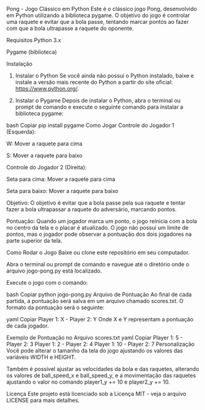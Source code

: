 Pong - Jogo Clássico em Python
Este é o clássico jogo Pong, desenvolvido em Python utilizando a biblioteca pygame. O objetivo do jogo é controlar uma raquete e evitar que a bola passe, tentando marcar pontos ao fazer com que a bola ultrapasse a raquete do oponente.

Requisitos
Python 3.x

Pygame (biblioteca)

Instalação
1. Instalar o Python
Se você ainda não possui o Python instalado, baixe e instale a versão mais recente do Python a partir do site oficial: https://www.python.org/.

2. Instalar o Pygame
Depois de instalar o Python, abra o terminal ou prompt de comando e execute o seguinte comando para instalar a biblioteca pygame:

bash
Copiar
pip install pygame
Como Jogar
Controle do Jogador 1 (Esquerda):

W: Mover a raquete para cima

S: Mover a raquete para baixo

Controle do Jogador 2 (Direita):

Seta para cima: Mover a raquete para cima

Seta para baixo: Mover a raquete para baixo

Objetivo: O objetivo é evitar que a bola passe pela sua raquete e tentar fazer a bola ultrapassar a raquete do adversário, marcando pontos.

Pontuação: Quando um jogador marca um ponto, o jogo reinicia com a bola no centro da tela e o placar é atualizado. O jogo não possui um limite de pontos, mas o jogador pode observar a pontuação dos dois jogadores na parte superior da tela.

Como Rodar o Jogo
Baixe ou clone este repositório em seu computador.

Abra o terminal ou prompt de comando e navegue até o diretório onde o arquivo jogo-pong.py está localizado.

Execute o jogo com o comando:

bash
Copiar
python jogo-pong.py
Arquivo de Pontuação
Ao final de cada partida, a pontuação será salva em um arquivo chamado scores.txt. O formato da pontuação será o seguinte:

yaml
Copiar
Player 1: X - Player 2: Y
Onde X e Y representam a pontuação de cada jogador.

Exemplo de Pontuação no Arquivo scores.txt
yaml
Copiar
Player 1: 5 - Player 2: 3
Player 1: 2 - Player 2: 4
Player 1: 10 - Player 2: 7
Personalização
Você pode alterar o tamanho da tela do jogo ajustando os valores das variáveis WIDTH e HEIGHT.

Também é possível ajustar as velocidades da bola e das raquetes, alterando os valores de ball_speed_x e ball_speed_y, e a movimentação das raquetes ajustando o valor no comando player1_y += 10 e player2_y += 10.

Licença
Este projeto está licenciado sob a Licença MIT - veja o arquivo LICENSE para mais detalhes.
